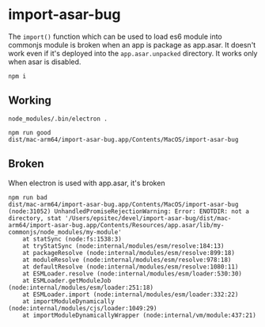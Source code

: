 # import-asar-bug

The `import()` function which can be used to load es6 module into commonjs module is broken when an app is package as app.asar. It doesn't work even if it's deployed into the `app.asar.unpacked` directory. It works only when asar is disabled.

```
npm i
```

## Working

```
node_modules/.bin/electron .
```

```
npm run good
dist/mac-arm64/import-asar-bug.app/Contents/MacOS/import-asar-bug 
```

## Broken

When electron is used with app.asar, it's broken

```
npm run bad
dist/mac-arm64/import-asar-bug.app/Contents/MacOS/import-asar-bug 
(node:31052) UnhandledPromiseRejectionWarning: Error: ENOTDIR: not a directory, stat '/Users/epsitec/devel/import-asar-bug/dist/mac-arm64/import-asar-bug.app/Contents/Resources/app.asar/lib/my-commonjs/node_modules/my-module'
    at statSync (node:fs:1538:3)
    at tryStatSync (node:internal/modules/esm/resolve:184:13)
    at packageResolve (node:internal/modules/esm/resolve:899:18)
    at moduleResolve (node:internal/modules/esm/resolve:978:18)
    at defaultResolve (node:internal/modules/esm/resolve:1080:11)
    at ESMLoader.resolve (node:internal/modules/esm/loader:530:30)
    at ESMLoader.getModuleJob (node:internal/modules/esm/loader:251:18)
    at ESMLoader.import (node:internal/modules/esm/loader:332:22)
    at importModuleDynamically (node:internal/modules/cjs/loader:1049:29)
    at importModuleDynamicallyWrapper (node:internal/vm/module:437:21)

```
